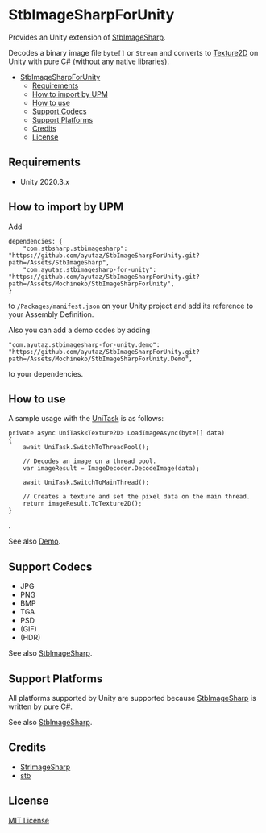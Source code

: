 StbImageSharpForUnity
===

Provides an Unity extension of [StbImageSharp](https://github.com/StbSharp/StbImageSharp).

Decodes a binary image file `byte[]` or `Stream` and converts to [Texture2D](https://docs.unity3d.com/jp/current/ScriptReference/Texture2D-ctor.html) on Unity with pure C# (without any native libraries).

<!-- TOC -->
* [StbImageSharpForUnity](#stbimagesharpforunity)
  * [Requirements](#requirements)
  * [How to import by UPM](#how-to-import-by-upm)
  * [How to use](#how-to-use)
  * [Support Codecs](#support-codecs)
  * [Support Platforms](#support-platforms)
  * [Credits](#credits)
  * [License](#license)
<!-- TOC -->

## Requirements
* Unity 2020.3.x



## How to import by UPM

Add

```
dependencies: {
    "com.stbsharp.stbimagesharp": "https://github.com/ayutaz/StbImageSharpForUnity.git?path=/Assets/StbImageSharp",
    "com.ayutaz.stbimagesharp-for-unity": "https://github.com/ayutaz/StbImageSharpForUnity.git?path=/Assets/Mochineko/StbImageSharpForUnity",
}
```

to `/Packages/manifest.json` on your Unity project and add its reference to your Assembly Definition.

Also you can add a demo codes by adding

```
"com.ayutaz.stbimagesharp-for-unity.demo": "https://github.com/ayutaz/StbImageSharpForUnity.git?path=/Assets/Mochineko/StbImageSharpForUnity.Demo",
```

to your dependencies.


## How to use

A sample usage with the [UniTask](https://github.com/Cysharp/UniTask) is as follows:

```
private async UniTask<Texture2D> LoadImageAsync(byte[] data)
{
    await UniTask.SwitchToThreadPool();

    // Decodes an image on a thread pool.
    var imageResult = ImageDecoder.DecodeImage(data);

    await UniTask.SwitchToMainThread();

    // Creates a texture and set the pixel data on the main thread.
    return imageResult.ToTexture2D();
}
```
.

See also [Demo](https://github.com/ayutaz/StbImageSharpForUnity/blob/main/Assets/Mochineko/StbImageSharpForUnity.Demo/ImageLoaderDemo.cs).

## Support Codecs

- JPG
- PNG
- BMP
- TGA
- PSD
- (GIF)
- (HDR)

See also [StbImageSharp](https://github.com/StbSharp/StbImageSharp).

## Support Platforms

All platforms supported by Unity are supported because [StbImageSharp](https://github.com/StbSharp/StbImageSharp) is written by pure C#.

See also [StbImageSharp](https://github.com/StbSharp/StbImageSharp).

## Credits

- [StrImageSharp](https://github.com/StbSharp/StbImageSharp)
- [stb](https://github.com/nothings/stb)

## License

[MIT License](https://github.com/mochi-neko/StbImageSharpForUnity/blob/main/LICENSE)
